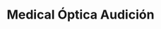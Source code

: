 ---
title: "Medical Óptica Audición"
url: /pamplona-iruna/medical-optica-audicion/
shop: Optiker
---